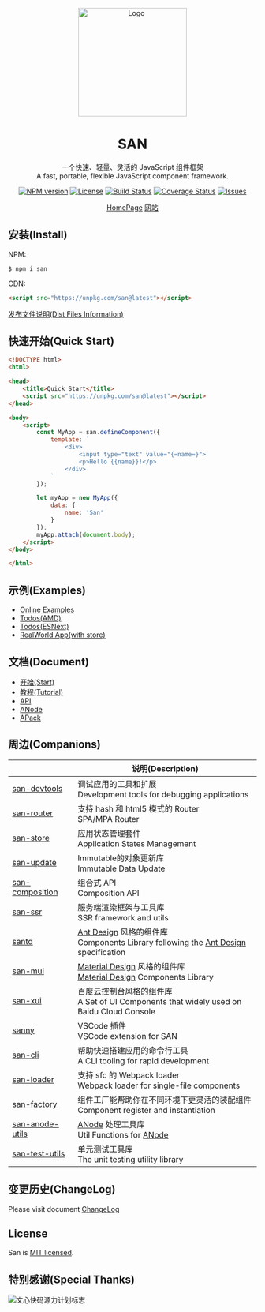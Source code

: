 <p align="center">
    <a href="https://baidu.github.io/san/">
        <img src="https://baidu.github.io/san/img/logo-colorful.svg" alt="Logo" height="220">
    </a>
</p>

<h1 align="center">SAN</h1>

<p align="center">
一个快速、轻量、灵活的 JavaScript 组件框架
<br>
A fast, portable, flexible JavaScript component framework.
</p>

<p align="center">
  <a href="https://www.npmjs.com/package/san"><img src="http://img.shields.io/npm/v/san.svg?style=flat-square" alt="NPM version"></a>
  <a href="https://www.npmjs.com/package/san"><img src="https://img.shields.io/github/license/baidu/san.svg?style=flat-square" alt="License"></a>
  <a href="https://github.com/baidu/san/actions"><img src="https://github.com/baidu/san/workflows/CI/badge.svg" alt="Build Status"></a>
  <a href="https://coveralls.io/github/baidu/san?branch=master"><img src="https://img.shields.io/coveralls/github/baidu/san.svg?style=flat-square" alt="Coverage Status"></a>
  <a href="https://github.com/baidu/san/issues"><img src="https://img.shields.io/github/issues/baidu/san.svg?style=flat-square" alt="Issues"></a>
</p>

<p align="center">
  <a href="https://baidu.github.io/san/en/index.html" target="_blank">HomePage</a>
  <a href="https://baidu.github.io/san/" target="_blank">网站</a>
</p>




## 安装(Install)

NPM:

```
$ npm i san
```

CDN:

```html
<script src="https://unpkg.com/san@latest"></script>
```

[发布文件说明(Dist Files Information)](https://github.com/baidu/san/tree/master/dist)


## 快速开始(Quick Start)

```html
<!DOCTYPE html>
<html>

<head>
    <title>Quick Start</title>
    <script src="https://unpkg.com/san@latest"></script>
</head>

<body>
    <script>
        const MyApp = san.defineComponent({
            template: `
                <div>
                    <input type="text" value="{=name=}">
                    <p>Hello {{name}}!</p>
                </div>
            `
        });

        let myApp = new MyApp({
            data: {
                name: 'San'
            }
        });
        myApp.attach(document.body);
    </script>
</body>

</html>
```

## 示例(Examples)

- [Online Examples](https://baidu.github.io/san/example/)
- [Todos(AMD)](https://github.com/baidu/san/tree/master/example/todos-amd)
- [Todos(ESNext)](https://github.com/baidu/san/tree/master/example/todos-esnext)
- [RealWorld App(with store)](https://github.com/ecomfe/san-realworld-app)

## 文档(Document)

- [开始(Start)](https://baidu.github.io/san/tutorial/start/)
- [教程(Tutorial)](https://baidu.github.io/san/tutorial/setup/)
- [API](https://baidu.github.io/san/doc/api/)
- [ANode](https://github.com/baidu/san/blob/master/doc/anode.md)
- [APack](https://github.com/baidu/san/blob/master/doc/anode-pack.md)


## 周边(Companions)

|                | 说明(Description)                          |
| --------------------- | ------------------------------- |
| [san-devtools](https://github.com/baidu/san-devtools) | 调试应用的工具和扩展<br>Development tools for debugging applications |
| [san-router](https://github.com/baidu/san-router) | 支持 hash 和 html5 模式的 Router<br>SPA/MPA Router |
| [san-store](https://github.com/baidu/san-store) | 应用状态管理套件<br>Application States Management |
| [san-update](https://github.com/baidu/san-update) | Immutable的对象更新库<br>Immutable Data Update |
| [san-composition](https://github.com/baidu/san-composition) | 组合式 API<br>Composition API |
| [san-ssr](https://baidu.github.io/san-ssr/) | 服务端渲染框架与工具库<br>SSR framework and utils |
| [santd](https://ecomfe.github.io/santd/) | [Ant Design](https://ant.design/) 风格的组件库<br>Components Library following the [Ant Design](https://ant.design/) specification |
| [san-mui](https://ecomfe.github.io/san-mui/) | [Material Design](https://www.material.io/) 风格的组件库<br>[Material Design](https://www.material.io/) Components Library |
| [san-xui](https://ecomfe.github.io/san-xui/) | 百度云控制台风格的组件库<br>A Set of UI Components that widely used on Baidu Cloud Console |
| [sanny](https://github.com/searchfe/sanny) | VSCode 插件<br>VSCode extension for SAN |
| [san-cli](https://github.com/ecomfe/san-cli) | 帮助快速搭建应用的命令行工具<br>A CLI tooling for rapid development |
| [san-loader](https://github.com/ecomfe/san-cli/tree/master/packages/san-loader) | 支持 sfc 的 Webpack loader<br>Webpack loader for single-file components |
| [san-factory](https://github.com/baidu/san-factory) | 组件工厂能帮助你在不同环境下更灵活的装配组件<br>Component register and instantiation |
| [san-anode-utils](https://github.com/ecomfe/san-anode-utils) | [ANode](https://github.com/baidu/san/blob/master/doc/anode.md) 处理工具库<br>Util Functions for [ANode](https://github.com/baidu/san/blob/master/doc/anode.md) |
| [san-test-utils](https://github.com/ecomfe/san-test-utils) | 单元测试工具库<br>The unit testing utility library |

## 变更历史(ChangeLog)

Please visit document [ChangeLog](https://github.com/baidu/san/blob/master/CHANGELOG.md)


## License

San is [MIT licensed](./LICENSE).

## 特别感谢(Special Thanks)

![文心快码源力计划标志](https://comate.baidu.com/images/powersource/powersource-light-zh-5.png)

